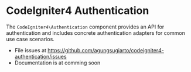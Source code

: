 # CodeIgniter4 Authentication

The `CodeIgniter4\Authentication` component provides an API for authentication and
includes concrete authentication adapters for common use case scenarios.

- File issues at https://github.com/agungsugiarto/codeigniter4-authentication/issues
- Documentation is at comming soon
